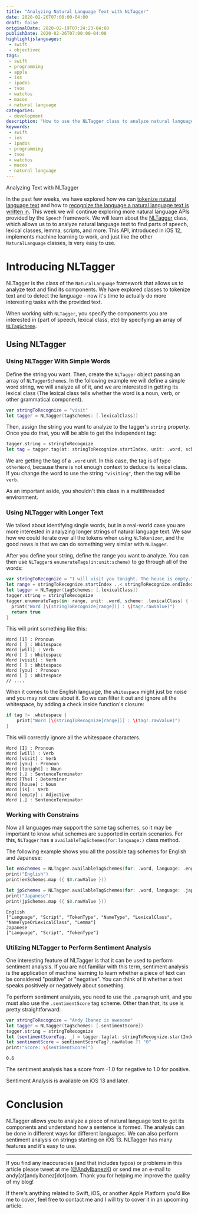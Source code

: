 ```yaml
---
title: "Analyzing Natural Language Text with NLTagger"
date: 2020-02-26T07:00:00-04:00
draft: false
originalDate: 2020-02-19T07:24:23-04:00
publishDate: 2020-02-26T07:00:00-04:00
highlightjslanguages:
 - swift
 - objectivec
tags:
 - swift
 - programming
 - apple
 - ios
 - ipados
 - tvos
 - watchos
 - macos
 - natural language
categories:
 - development
description: "How to use the NLTagger class to analyze natural language text."
keywords:
 - swift
 - ios
 - ipados
 - programming
 - tvos
 - watchos
 - macos
 - natural language
---
```


Analyzing Text with NLTagger

In the past few weeks, we have explored how we can [tokenize natural language text](https://www.andyibanez.com/posts/tokenizing-nltokenizer/) and how to [recognize the language a natural language text is written in](https://www.andyibanez.com/posts/recognizing-language-nllanguagerecognizer/). This week we will continue exploring more natural language APIs provided by the `Speech` framework. We will learn about the [NLTagger](https://developer.apple.com/documentation/naturallanguage/nltagger) class, which allows us to to analyze natural language text to find parts of speech, lexical classes, lemma, scripts, and more. This API, introduced in iOS 12, implements machine learning to work, and just like the other `NaturalLanguage` classes, is very easy to use.

# Introducing NLTagger

NLTagger is the class of the `NaturalLanguage` framework that allows us to analyze text and find its components. We have explored classes to tokenize text and to detect the language - now it's time to actually do more interesting tasks with the provided text. 

When working with `NLTagger`, you specify the components you are interested in (part of speech, lexical class, etc) by specifying an array of [`NLTagScheme`](https://developer.apple.com/documentation/naturallanguage/nltagscheme).

## Using NLTagger

### Using NLTagger With Simple Words

Define the string you want. Then, create the `NLTagger` object passing an array of `NLTaggerScheme`s. In the following example we will define a simple word string, we will analyze all of it, and we are interested in getting its lexical class (The lexical class tells whether the word is a noun, verb, or other grammatical component).

```swift
var stringToRecognize = "visit"
let tagger = NLTagger(tagSchemes: [.lexicalClass])
```

Then, assign the string you want to analyze to the tagger's `string` property. Once you do that, you will be able to get the independent tag:

```swift
tagger.string = stringToRecognize
let tag = tagger.tag(at: stringToRecognize.startIndex, unit: .word, scheme: .lexicalClass)
```

We are getting the tag of a `.word` unit. In this case, the tag is of type `otherWord`, because there is not enough context to deduce its lexical class. If you change the word to use the string `"visiting"`, then the tag will be `verb`.

As an important aside, you shouldn't this class in a multithreaded environment.

### Using NLTagger with Longer Text

We talked about identifying single words, but in a real-world case you are more interested in analyzing longer strings of natural language text. We saw how we could iterate over all the tokens when using `NLTokenizer`, and the good news is that we can do something very similar with `NLTagger`.

After you define your string, define the range you want to analyze. You can then use `NLTagger`s `enumerateTags(in:unit:scheme)` to go through all of the words:

```swift
var stringToRecognize = "I will visit you tonight. The house is empty."
let range = stringToRecognize.startIndex ..< stringToRecognize.endIndex
let tagger = NLTagger(tagSchemes: [.lexicalClass])
tagger.string = stringToRecognize
tagger.enumerateTags(in: range, unit: .word, scheme: .lexicalClass) { (tag, range) -> Bool in
  print("Word [\(stringToRecognize[range])] : \(tag!.rawValue)")
  return true
}
```

This will print something like this:

```
Word [I] : Pronoun
Word [ ] : Whitespace
Word [will] : Verb
Word [ ] : Whitespace
Word [visit] : Verb
Word [ ] : Whitespace
Word [you] : Pronoun
Word [ ] : Whitespace
// ....
```

When it comes to the English language, the `whitespace` might just be noise and you may not care about it. So we can filter it out and ignore all the whitespace, by adding a check inside function's closure:

```swift
if tag != .whitespace {
	print("Word [\(stringToRecognize[range])] : \(tag!.rawValue)")
}
```

This will correctly ignore all the whitespace characters.

```
Word [I] : Pronoun
Word [will] : Verb
Word [visit] : Verb
Word [you] : Pronoun
Word [tonight] : Noun
Word [.] : SentenceTerminator
Word [The] : Determiner
Word [house] : Noun
Word [is] : Verb
Word [empty] : Adjective
Word [.] : SentenceTerminator
```

### Working with Constrains

Now all languages may support the same tag schemes, so it may be important to know what schemes are supported in certain scenarios. For this, `NLTagger` has a `availableTagSchemes(for:language:)` class method.

The following example shows you all the possible tag schemes for English and Japanese:

```swift
let enSchemes = NLTagger.availableTagSchemes(for: .word, language: .english)
print("English")
print(enSchemes.map ({ $0.rawValue }))

let jpSchemes = NLTagger.availableTagSchemes(for: .word, language: .japanese)
print("Japanese")
print(jpSchemes.map ({ $0.rawValue }))
```

```
English
["Language", "Script", "TokenType", "NameType", "LexicalClass", "NameTypeOrLexicalClass", "Lemma"]
Japanese
["Language", "Script", "TokenType"]
```

### Utilizing NLTagger to Perform Sentiment Analysis

One interesting feature of NLTagger is that it can be used to perform sentiment analysis. If you are not familiar with this term, sentiment analysis is the application of machine learning to learn whether a piece of text can be considered "positive" or "negative".  You can think of it whether a text speaks positively or negatively about something.

To perform sentiment analysis, you need to use the `.paragraph` unit, and you must also use the `.sentimentScore` tag scheme. Other than that, its use is pretty straightforward:

```swift
var stringToRecognize = "Andy Ibanez is awesome"
let tagger = NLTagger(tagSchemes: [.sentimentScore])
tagger.string = stringToRecognize
let (sentimentScoreTag, _) = tagger.tag(at: stringToRecognize.startIndex, unit: .paragraph, scheme: .sentimentScore)
let sentimentScore = sentimentScoreTag?.rawValue ?? "0"
print("Score: \(sentimentScore)")
```

```
0.6
```

The sentiment analysis has a score from -1.0 for negative to 1.0 for positive.

Sentiment Analysis is available on iOS 13 and later.

# Conclusion

NLTagger allows you to analyze a piece of natural language text to get its components and understand how a sentence is formed. The analysis can be done in different ways for different languages. We can also perform sentiment analysis on strings starting on iOS 13. NLTagger has many features and it's easy to use.

<hr>

If you find any inaccuracies (and that includes typos) or problems in this article please tweet at me ([@AndyIbanezK](https://twitter.com/AndyIbanezK)) or send me an e-mail to andy[at]andyibanez[dot]com. Thank you for helping me improve the quality of my blog!

If there's anything related to Swift, iOS, or another Apple Platform you'd like me to cover, feel free to contact me and I will try to cover it in an upcoming article.